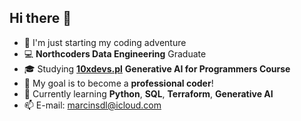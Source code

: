 ## Hi there 👋

- 🌱 I'm just starting my coding adventure
- 💻 **Northcoders Data Engineering** Graduate
- 🎓 Studying **[10xdevs.pl](https://www.10xdevs.pl/)** **Generative AI for Programmers Course**
- 🎯 My goal is to become a **professional coder**!
- 🐍 Currently learning **Python**, **SQL**, **Terraform**, **Generative AI**
- 📫 E-mail: marcinsdl@icloud.com 
<!--
**Miigget/miigget** is a ✨ _special_ ✨ repository because its `README.md` (this file) appears on your GitHub profile.

Here are some ideas to get you started:

- 🔭 I’m currently working on ...
- 🌱 I’m currently learning ...
- 👯 I’m looking to collaborate on ...
- 🤔 I’m looking for help with ...
- 💬 Ask me about ...
- 📫 How to reach me: ...
- 😄 Pronouns: ...
- ⚡ Fun fact: ...
-->
